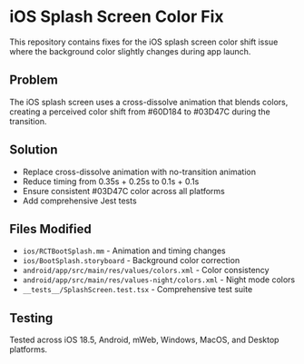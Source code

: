 # iOS Splash Screen Color Fix

This repository contains fixes for the iOS splash screen color shift issue where the background color slightly changes during app launch.

## Problem
The iOS splash screen uses a cross-dissolve animation that blends colors, creating a perceived color shift from #60D184 to #03D47C during the transition.

## Solution
- Replace cross-dissolve animation with no-transition animation
- Reduce timing from 0.35s + 0.25s to 0.1s + 0.1s
- Ensure consistent #03D47C color across all platforms
- Add comprehensive Jest tests

## Files Modified
- `ios/RCTBootSplash.mm` - Animation and timing changes
- `ios/BootSplash.storyboard` - Background color correction
- `android/app/src/main/res/values/colors.xml` - Color consistency
- `android/app/src/main/res/values-night/colors.xml` - Night mode colors
- `__tests__/SplashScreen.test.tsx` - Comprehensive test suite

## Testing
Tested across iOS 18.5, Android, mWeb, Windows, MacOS, and Desktop platforms.
